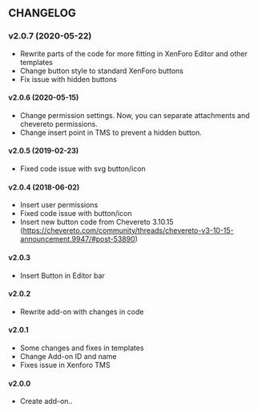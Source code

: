 ## CHANGELOG

### v2.0.7 (2020-05-22)
  * Rewrite parts of the code for more fitting in XenForo Editor and other templates
  * Change button style to standard XenForo buttons
  * Fix issue with hidden buttons

#### v2.0.6 (2020-05-15)
  * Change permission settings. Now, you can separate attachments and chevereto permissions.
  * Change insert point in TMS to prevent a hidden button.

#### v2.0.5 (2019-02-23)
  * Fixed code issue with svg button/icon 

#### v2.0.4 (2018-06-02)
  * Insert user permissions
  * Fixed code issue with button/icon
  * Insert new button code from Chevereto 3.10.15 (https://chevereto.com/community/threads/chevereto-v3-10-15-announcement.9947/#post-53890)
  
#### v2.0.3
  * Insert Button in Editor bar

#### v2.0.2
  * Rewrite add-on with changes in code

#### v2.0.1
  * Some changes and fixes in templates
  * Change Add-on ID and name
  * Fixes issue in Xenforo TMS
  
#### v2.0.0
  * Create add-on..
